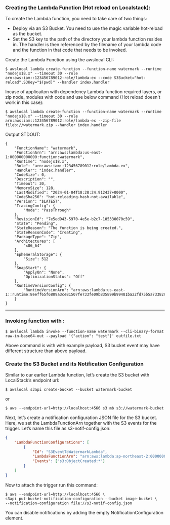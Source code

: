### Creating the Lambda Function (Hot reload on Localstack): 
To create the Lambda function, you need to take care of two things:

- Deploy via an S3 Bucket. You need to use the magic variable hot-reload as the bucket.
- Set the S3 key to the path of the directory your lambda function resides in. The handler is then referenced by the filename of your lambda code and the function in that code that needs to be invoked.

Create the Lambda Function using the awslocal CLI:
```
$ awslocal lambda create-function --function-name watermark --runtime "nodejs18.x" --timeout 30 --role arn:aws:iam::123456789012:role/lambda-ex --code S3Bucket="hot-reload",S3Key="$(pwd)" --handler index.handler
```
Incase of applicaiton with dependency Lambda function required layers, or zip node_modules with code and use below command (Hot reload doesn't work in this case): 
```
$ awslocal lambda create-function --function-name watermark --runtime "nodejs18.x" --timeout 30 --role arn:aws:iam::123456789012:role/lambda-ex --zip-file fileb://watermark.zip --handler index.handler
```

Output STDOUT:

```
{
    "FunctionName": "watermark",
    "FunctionArn": "arn:aws:lambda:us-east-1:000000000000:function:watermark",
    "Runtime": "nodejs18.x",
    "Role": "arn:aws:iam::123456789012:role/lambda-ex",
    "Handler": "index.handler",
    "CodeSize": 0,
    "Description": "",
    "Timeout": 30,
    "MemorySize": 128,
    "LastModified": "2024-01-04T18:28:24.912437+0000",
    "CodeSha256": "hot-reloading-hash-not-available",
    "Version": "$LATEST",
    "TracingConfig": {
        "Mode": "PassThrough"
    },
    "RevisionId": "7e5ed943-5970-4e5e-b2c7-105330070c59",
    "State": "Pending",
    "StateReason": "The function is being created.",
    "StateReasonCode": "Creating",
    "PackageType": "Zip",
    "Architectures": [
        "x86_64"
    ],
    "EphemeralStorage": {
        "Size": 512
    },
    "SnapStart": {
        "ApplyOn": "None",
        "OptimizationStatus": "Off"
    },
    "RuntimeVersionConfig": {
        "RuntimeVersionArn": "arn:aws:lambda:us-east-1::runtime:8eeff65f6809a3ce81507fe733fe09b835899b99481ba22fd75b5a7338290ec1"
    }
}
``` 

--------------
### Invoking function with : 
```
$ awslocal lambda invoke --function-name watermark --cli-binary-format raw-in-base64-out --payload '{"action": "test"}' outfile.txt
```
Above command is with with example payload, S3 bucket event may have different structure than above payload.

### Create the S3 Bucket and its Notification Configuration
Similar to our earlier Lambda function, let’s create the S3 bucket with LocalStack’s endpoint url:
```
$ awslocal s3api create-bucket --bucket watermark-bucket
```
or
```
$ aws --endpoint-url=http://localhost:4566 s3 mb s3://watermark-bucket

```

Next, let’s create a notification configuration JSON file for the S3 bucket. Here, we set the LambdaFunctionArn together with the S3 events for the trigger. Let’s name this file as s3-notif-config.json:

```json
{
    "LambdaFunctionConfigurations": [
        {
            "Id": "S3EventToWatermarkLambda",
            "LambdaFunctionArn": "arn:aws:lambda:ap-northeast-2:000000000000:function:watermark",
            "Events": ["s3:ObjectCreated:*"]
        }
    ]
}
```
Now to attach the trigger run this command:
```
$ aws --endpoint-url=http://localhost:4566 \
s3api put-bucket-notification-configuration --bucket image-bucket \
--notification-configuration file://s3-notif-config.json
```
You can disable notifications by adding the empty NotificationConfiguration element.